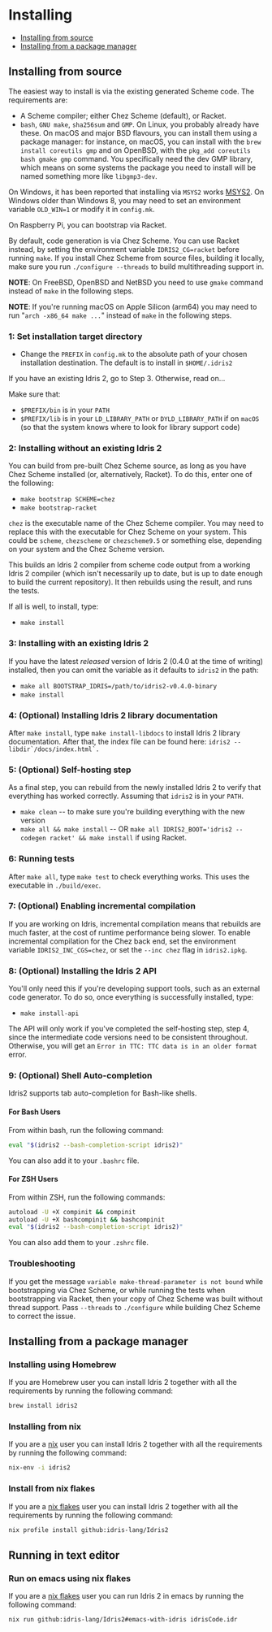 # Installing

- [Installing from source](#installing-from-source)
- [Installing from a package manager](#installing-from-a-package-manager)

## Installing from source

The easiest way to install is via the existing generated Scheme code.
The requirements are:

- A Scheme compiler; either Chez Scheme (default), or Racket.
- `bash`, `GNU make`, `sha256sum` and `GMP`.  On Linux, you probably already
  have these.  On macOS and major BSD flavours, you can install them using a
  package manager: for instance, on macOS, you can install with the
  `brew install coreutils gmp` and on OpenBSD, with the `pkg_add coreutils
  bash gmake gmp` command. You specifically need the dev GMP library, which
  means on some systems the package you need to install will be named
  something more like `libgmp3-dev`.

On Windows, it has been reported that installing via `MSYS2` works
[MSYS2](https://www.msys2.org/). On Windows older than Windows 8, you may need to
set an environment variable `OLD_WIN=1` or modify it in `config.mk`.

On Raspberry Pi, you can bootstrap via Racket.

By default, code generation is via Chez Scheme. You can use Racket instead,
by setting the environment variable `IDRIS2_CG=racket` before running `make`.
If you install Chez Scheme from source files, building it locally,
make sure you run `./configure --threads` to build multithreading support in.

**NOTE**: On FreeBSD, OpenBSD and NetBSD you need to use `gmake` command instead
of `make` in the following steps.

**NOTE**: If you're running macOS on Apple Silicon (arm64) you may need to run
"`arch -x86_64 make ...`" instead of `make` in the following steps.

### 1: Set installation target directory

- Change the `PREFIX` in `config.mk` to the absolute path of your chosen
installation destination. The default is to install in `$HOME/.idris2`

If you have an existing Idris 2, go to Step 3. Otherwise, read on...

Make sure that:

- `$PREFIX/bin` is in your `PATH`
- `$PREFIX/lib` is in your `LD_LIBRARY_PATH` or `DYLD_LIBRARY_PATH` if on
  `macOS` (so that the system knows where to look for library support code)

### 2: Installing without an existing Idris 2

You can build from pre-built Chez Scheme source, as long as you have Chez Scheme
installed (or, alternatively, Racket). To do this, enter one of the following:

- `make bootstrap SCHEME=chez`
- `make bootstrap-racket`

`chez` is the executable name of the Chez Scheme compiler. You may need to
replace this with the executable for Chez Scheme on your system. This could be
`scheme`, `chezscheme` or `chezscheme9.5` or something else, depending on your
system and the Chez Scheme version.

This builds an Idris 2 compiler from scheme code output from a working Idris 2
compiler (which isn't necessarily up to date, but is up to date enough to
build the current repository). It then rebuilds using the result, and runs
the tests.

If all is well, to install, type:

- `make install`

### 3: Installing with an existing Idris 2

If you have the latest *released* version of Idris 2 (0.4.0 at the
time of writing) installed, then you can omit the variable as it
defaults to `idris2` in the path:

- `make all BOOTSTRAP_IDRIS=/path/to/idris2-v0.4.0-binary`
- `make install`

### 4: (Optional) Installing Idris 2 library documentation

After `make install`, type `make install-libdocs` to install Idris 2 library documentation.  After
that, the index file can be found here: ``idris2 --libdir`/docs/index.html`.``

### 5: (Optional) Self-hosting step

As a final step, you can rebuild from the newly installed Idris 2 to verify
that everything has worked correctly. Assuming that `idris2` is in your
`PATH`.

- `make clean` -- to make sure you're building everything with the new version
- `make all && make install` -- OR
`make all IDRIS2_BOOT='idris2 --codegen racket' && make install`
if using Racket.

### 6: Running tests

After `make all`, type `make test` to check everything works. This uses the
executable in `./build/exec`.

### 7: (Optional) Enabling incremental compilation

If you are working on Idris, incremental compilation means that rebuilds are
much faster, at the cost of runtime performance being slower. To enable
incremental compilation for the Chez back end, set the environment variable
`IDRIS2_INC_CGS=chez`, or set the `--inc chez` flag in `idris2.ipkg`.

### 8: (Optional) Installing the Idris 2 API

You'll only need this if you're developing support tools, such as an external
code generator. To do so, once everything is successfully installed, type:

- `make install-api`

The API will only work if you've completed the self-hosting step, step 4, since
the intermediate code versions need to be consistent throughout. Otherwise, you
will get an `Error in TTC: TTC data is in an older format` error.

### 9: (Optional) Shell Auto-completion

Idris2 supports tab auto-completion for Bash-like shells.

#### For Bash Users

From within bash, run the following command:

```sh
eval "$(idris2 --bash-completion-script idris2)"
```

You can also add it to your `.bashrc` file.

#### For ZSH Users

From within ZSH, run the following commands:

```sh
autoload -U +X compinit && compinit
autoload -U +X bashcompinit && bashcompinit
eval "$(idris2 --bash-completion-script idris2)"
```

You can also add them to your `.zshrc` file.

### Troubleshooting

If you get the message `variable make-thread-parameter is not bound` while
bootstrapping via Chez Scheme, or while running the tests when bootstrapping via
Racket, then your copy of Chez Scheme was built without thread support. Pass
`--threads` to `./configure` while building Chez Scheme to correct the issue.

## Installing from a package manager

### Installing using Homebrew

If you are Homebrew user you can install Idris 2 together with all the requirements
by running the following command:

```sh
brew install idris2
```

### Installing from nix

If you are a [nix](https://nixos.org/features.html) user you can install Idris
2 together with all the requirements by running the following command:

```sh
nix-env -i idris2
```

### Install from nix flakes

If you are a [nix flakes](https://nixos.wiki/wiki/Flakes) user you can install
Idris 2 together with all the requirements by running the following command:

```sh
nix profile install github:idris-lang/Idris2
```

## Running in text editor

### Run on emacs using nix flakes

If you are a [nix flakes](https://nixos.wiki/wiki/Flakes) user you can run
Idris 2 in emacs by running the following command:

```sh
nix run github:idris-lang/Idris2#emacs-with-idris idrisCode.idr
```
